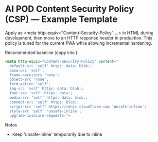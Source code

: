 # AI POD Content Security Policy (CSP) — Example Template

Apply as <meta http-equiv="Content-Security-Policy" ...> in HTML during development, then move to an HTTP response header in production. This policy is tuned for the current PWA while allowing incremental hardening.

Recommended baseline (copy into <head>):

```html
<meta http-equiv="Content-Security-Policy" content="
  default-src 'self' https: data: blob:;
  base-uri 'self';
  frame-ancestors 'none';
  object-src 'none';
  form-action 'self';
  img-src 'self' https: data: blob:;
  font-src 'self' https: data:;
  media-src 'self' https: data: blob:;
  connect-src 'self' https: blob:;
  script-src 'self' https://cdnjs.cloudflare.com 'unsafe-inline';
  style-src 'self' 'unsafe-inline';
  upgrade-insecure-requests;">
```

Notes
- Keep 'unsafe-inline' temporarily due to inline <script> and <style>. Replace with nonces or hashes in a later hardening step.
- Add additional CDNs explicitly to `script-src`/`style-src` if needed.
- Prefer moving this policy to an HTTP header for stronger enforcement.
- Pair with SRI for remote scripts/styles.

SRI Injection Flow
- Maintain `/ai_pod/docs/sri-manifest.example.json` with URL → integrity mappings.
- Use a small build step to inject `integrity` and `crossorigin="anonymous"` attributes for known CDN tags.
- If integrity mismatches, block load as defense-in-depth.

PDPA & Telemetry
- Telemetry must be non‑PII and routed via AI POD. Do not include identifiers.
- Use MYT timestamps and provide BM/EN copy in visible UI.
